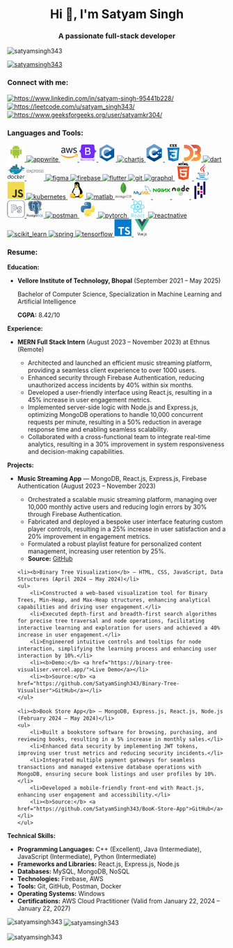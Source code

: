<h1 align="center">Hi 👋, I'm Satyam Singh</h1>
<h3 align="center">A passionate full-stack developer</h3>

<p align="left"> <img src="https://komarev.com/ghpvc/?username=satyamsingh343&label=Profile%20views&color=0e75b6&style=flat" alt="satyamsingh343" /> </p>

<p align="left"> <a href="https://github.com/ryo-ma/github-profile-trophy"><img src="https://github-profile-trophy.vercel.app/?username=satyamsingh343" alt="satyamsingh343" /></a> </p>

<h3 align="left">Connect with me:</h3>
<p align="left">
<a href="https://linkedin.com/in/https://www.linkedin.com/in/satyam-singh-95441b228/" target="blank"><img align="center" src="https://raw.githubusercontent.com/rahuldkjain/github-profile-readme-generator/master/src/images/icons/Social/linked-in-alt.svg" alt="https://www.linkedin.com/in/satyam-singh-95441b228/" height="30" width="40" /></a>
<a href="https://www.leetcode.com/https://leetcode.com/u/satyam_singh343/" target="blank"><img align="center" src="https://raw.githubusercontent.com/rahuldkjain/github-profile-readme-generator/master/src/images/icons/Social/leet-code.svg" alt="https://leetcode.com/u/satyam_singh343/" height="30" width="40" /></a>
<a href="https://auth.geeksforgeeks.org/user/https://www.geeksforgeeks.org/user/satyamkr304/" target="blank"><img align="center" src="https://raw.githubusercontent.com/rahuldkjain/github-profile-readme-generator/master/src/images/icons/Social/geeks-for-geeks.svg" alt="https://www.geeksforgeeks.org/user/satyamkr304/" height="30" width="40" /></a>
</p>

<h3 align="left">Languages and Tools:</h3>
<p align="left"> 
<a href="https://developer.android.com" target="_blank" rel="noreferrer"> <img src="https://raw.githubusercontent.com/devicons/devicon/master/icons/android/android-original-wordmark.svg" alt="android" width="40" height="40"/> </a> 
<a href="https://appwrite.io" target="_blank" rel="noreferrer"> <img src="https://www.vectorlogo.zone/logos/appwriteio/appwriteio-icon.svg" alt="appwrite" width="40" height="40"/> </a> 
<a href="https://aws.amazon.com" target="_blank" rel="noreferrer"> <img src="https://raw.githubusercontent.com/devicons/devicon/master/icons/amazonwebservices/amazonwebservices-original-wordmark.svg" alt="aws" width="40" height="40"/> </a> 
<a href="https://getbootstrap.com" target="_blank" rel="noreferrer"> <img src="https://raw.githubusercontent.com/devicons/devicon/master/icons/bootstrap/bootstrap-plain-wordmark.svg" alt="bootstrap" width="40" height="40"/> </a> 
<a href="https://www.cprogramming.com/" target="_blank" rel="noreferrer"> <img src="https://raw.githubusercontent.com/devicons/devicon/master/icons/c/c-original.svg" alt="c" width="40" height="40"/> </a> 
<a href="https://www.chartjs.org" target="_blank" rel="noreferrer"> <img src="https://www.chartjs.org/media/logo-title.svg" alt="chartjs" width="40" height="40"/> </a> 
<a href="https://www.w3schools.com/cpp/" target="_blank" rel="noreferrer"> <img src="https://raw.githubusercontent.com/devicons/devicon/master/icons/cplusplus/cplusplus-original.svg" alt="cplusplus" width="40" height="40"/> </a> 
<a href="https://www.w3schools.com/css/" target="_blank" rel="noreferrer"> <img src="https://raw.githubusercontent.com/devicons/devicon/master/icons/css3/css3-original-wordmark.svg" alt="css3" width="40" height="40"/> </a> 
<a href="https://d3js.org/" target="_blank" rel="noreferrer"> <img src="https://raw.githubusercontent.com/devicons/devicon/master/icons/d3js/d3js-original.svg" alt="d3js" width="40" height="40"/> </a> 
<a href="https://dart.dev" target="_blank" rel="noreferrer"> <img src="https://www.vectorlogo.zone/logos/dartlang/dartlang-icon.svg" alt="dart" width="40" height="40"/> </a> 
<a href="https://www.docker.com/" target="_blank" rel="noreferrer"> <img src="https://raw.githubusercontent.com/devicons/devicon/master/icons/docker/docker-original-wordmark.svg" alt="docker" width="40" height="40"/> </a> 
<a href="https://expressjs.com" target="_blank" rel="noreferrer"> <img src="https://raw.githubusercontent.com/devicons/devicon/master/icons/express/express-original-wordmark.svg" alt="express" width="40" height="40"/> </a> 
<a href="https://www.figma.com/" target="_blank" rel="noreferrer"> <img src="https://www.vectorlogo.zone/logos/figma/figma-icon.svg" alt="figma" width="40" height="40"/> </a> 
<a href="https://firebase.google.com/" target="_blank" rel="noreferrer"> <img src="https://www.vectorlogo.zone/logos/firebase/firebase-icon.svg" alt="firebase" width="40" height="40"/> </a> 
<a href="https://flutter.dev" target="_blank" rel="noreferrer"> <img src="https://www.vectorlogo.zone/logos/flutterio/flutterio-icon.svg" alt="flutter" width="40" height="40"/> </a> 
<a href="https://git-scm.com/" target="_blank" rel="noreferrer"> <img src="https://www.vectorlogo.zone/logos/git-scm/git-scm-icon.svg" alt="git" width="40" height="40"/> </a> 
<a href="https://graphql.org" target="_blank" rel="noreferrer"> <img src="https://www.vectorlogo.zone/logos/graphql/graphql-icon.svg" alt="graphql" width="40" height="40"/> </a> 
<a href="https://www.w3.org/html/" target="_blank" rel="noreferrer"> <img src="https://raw.githubusercontent.com/devicons/devicon/master/icons/html5/html5-original-wordmark.svg" alt="html5" width="40" height="40"/> </a> 
<a href="https://www.java.com" target="_blank" rel="noreferrer"> <img src="https://raw.githubusercontent.com/devicons/devicon/master/icons/java/java-original.svg" alt="java" width="40" height="40"/> </a> 
<a href="https://developer.mozilla.org/en-US/docs/Web/JavaScript" target="_blank" rel="noreferrer"> <img src="https://raw.githubusercontent.com/devicons/devicon/master/icons/javascript/javascript-original.svg" alt="javascript" width="40" height="40"/> </a> 
<a href="https://kubernetes.io" target="_blank" rel="noreferrer"> <img src="https://www.vectorlogo.zone/logos/kubernetes/kubernetes-icon.svg" alt="kubernetes" width="40" height="40"/> </a> 
<a href="https://www.linux.org/" target="_blank" rel="noreferrer"> <img src="https://raw.githubusercontent.com/devicons/devicon/master/icons/linux/linux-original.svg" alt="linux" width="40" height="40"/> </a> 
<a href="https://www.mathworks.com/" target="_blank" rel="noreferrer"> <img src="https://upload.wikimedia.org/wikipedia/commons/2/21/Matlab_Logo.png" alt="matlab" width="40" height="40"/> </a> 
<a href="https://www.mongodb.com/" target="_blank" rel="noreferrer"> <img src="https://raw.githubusercontent.com/devicons/devicon/master/icons/mongodb/mongodb-original-wordmark.svg" alt="mongodb" width="40" height="40"/> </a> 
<a href="https://www.mysql.com/" target="_blank" rel="noreferrer"> <img src="https://raw.githubusercontent.com/devicons/devicon/master/icons/mysql/mysql-original-wordmark.svg" alt="mysql" width="40" height="40"/> </a> 
<a href="https://www.nginx.com" target="_blank" rel="noreferrer"> <img src="https://raw.githubusercontent.com/devicons/devicon/master/icons/nginx/nginx-original.svg" alt="nginx" width="40" height="40"/> </a> 
<a href="https://nodejs.org" target="_blank" rel="noreferrer"> <img src="https://raw.githubusercontent.com/devicons/devicon/master/icons/nodejs/nodejs-original-wordmark.svg" alt="nodejs" width="40" height="40"/> </a> 
<a href="https://pandas.pydata.org/" target="_blank" rel="noreferrer"> <img src="https://raw.githubusercontent.com/devicons/devicon/2ae2a900d2f041da66e950e4d48052658d850630/icons/pandas/pandas-original.svg" alt="pandas" width="40" height="40"/> </a> 
<a href="https://www.photoshop.com/en" target="_blank" rel="noreferrer"> <img src="https://raw.githubusercontent.com/devicons/devicon/master/icons/photoshop/photoshop-line.svg" alt="photoshop" width="40" height="40"/> </a> 
<a href="https://www.postgresql.org" target="_blank" rel="noreferrer"> <img src="https://raw.githubusercontent.com/devicons/devicon/master/icons/postgresql/postgresql-original-wordmark.svg" alt="postgresql" width="40" height="40"/> </a> 
<a href="https://postman.com" target="_blank" rel="noreferrer"> <img src="https://www.vectorlogo.zone/logos/getpostman/getpostman-icon.svg" alt="postman" width="40" height="40"/> </a> 
<a href="https://www.python.org" target="_blank" rel="noreferrer"> <img src="https://raw.githubusercontent.com/devicons/devicon/master/icons/python/python-original.svg" alt="python" width="40" height="40"/> </a> 
<a href="https://pytorch.org/" target="_blank" rel="noreferrer"> <img src="https://www.vectorlogo.zone/logos/pytorch/pytorch-icon.svg" alt="pytorch" width="40" height="40"/> </a> 
<a href="https://reactjs.org/" target="_blank" rel="noreferrer"> <img src="https://raw.githubusercontent.com/devicons/devicon/master/icons/react/react-original-wordmark.svg" alt="react" width="40" height="40"/> </a> 
<a href="https://reactnative.dev/" target="_blank" rel="noreferrer"> <img src="https://reactnative.dev/img/header_logo.svg" alt="reactnative" width="40" height="40"/> </a> 
<a href="https://scikit-learn.org/" target="_blank" rel="noreferrer"> <img src="https://upload.wikimedia.org/wikipedia/commons/0/05/Scikit_learn_logo_small.svg" alt="scikit_learn" width="40" height="40"/> </a> 
<a href="https://spring.io/" target="_blank" rel="noreferrer"> <img src="https://www.vectorlogo.zone/logos/springio/springio-icon.svg" alt="spring" width="40" height="40"/> </a> 
<a href="https://www.tensorflow.org" target="_blank" rel="noreferrer"> <img src="https://www.vectorlogo.zone/logos/tensorflow/tensorflow-icon.svg" alt="tensorflow" width="40" height="40"/> </a> 
<a href="https://www.typescriptlang.org/" target="_blank" rel="noreferrer"> <img src="https://raw.githubusercontent.com/devicons/devicon/master/icons/typescript/typescript-original.svg" alt="typescript" width="40" height="40"/> </a> 
<a href="https://vuejs.org/" target="_blank" rel="noreferrer"> <img src="https://raw.githubusercontent.com/devicons/devicon/master/icons/vuejs/vuejs-original-wordmark.svg" alt="vuejs" width="40" height="40"/> </a> 
</p>

<h3 align="left">Resume:</h3>
<p align="left"><b>Education:</b></p>
<ul>
    <li><b>Vellore Institute of Technology, Bhopal</b> (September 2021 – May 2025)</li>
    <p>Bachelor of Computer Science, Specialization in Machine Learning and Artificial Intelligence</p>
    <p><b>CGPA:</b> 8.42/10</p>
</ul>

<p align="left"><b>Experience:</b></p>
<ul>
    <li><b>MERN Full Stack Intern</b> (August 2023 – November 2023) at Ethnus (Remote)</li>
    <ul>
        <li>Architected and launched an efficient music streaming platform, providing a seamless client experience to over 1000 users.</li>
        <li>Enhanced security through Firebase Authentication, reducing unauthorized access incidents by 40% within six months.</li>
        <li>Developed a user-friendly interface using React.js, resulting in a 45% increase in user engagement metrics.</li>
        <li>Implemented server-side logic with Node.js and Express.js, optimizing MongoDB operations to handle 10,000 concurrent requests per minute, resulting in a 50% reduction in average response time and enabling seamless scalability.</li>
        <li>Collaborated with a cross-functional team to integrate real-time analytics, resulting in a 30% improvement in system responsiveness and decision-making capabilities.</li>
    </ul>
</ul>

<p align="left"><b>Projects:</b></p>
<ul>
    <li><b>Music Streaming App</b> — MongoDB, React.js, Express.js, Firebase Authentication (August 2023 – November 2023)</li>
    <ul>
        <li>Orchestrated a scalable music streaming platform, managing over 10,000 monthly active users and reducing login errors by 30% through Firebase Authentication.</li>
        <li>Fabricated and deployed a bespoke user interface featuring custom player controls, resulting in a 25% increase in user satisfaction and a 20% improvement in engagement metrics.</li>
        <li>Formulated a robust playlist feature for personalized content management, increasing user retention by 25%.</li>
        <li><b>Source:</b> <a href="https://github.com/SatyamSingh343/Muse-Main/tree/main">GitHub</a></li>
    </ul>

    <li><b>Binary Tree Visualization</b> — HTML, CSS, JavaScript, Data Structures (April 2024 – May 2024)</li>
    <ul>
        <li>Constructed a web-based visualization tool for Binary Trees, Min-Heap, and Max-Heap structures, enhancing analytical capabilities and driving user engagement.</li>
        <li>Executed depth-first and breadth-first search algorithms for precise tree traversal and node operations, facilitating interactive learning and exploration for users and achieved a 40% increase in user engagement.</li>
        <li>Engineered intuitive controls and tooltips for node interaction, simplifying the learning process and enhancing user interaction by 10%.</li>
        <li><b>Demo:</b> <a href="https://binary-tree-visualiser.vercel.app/">Live Demo</a></li>
        <li><b>Source:</b> <a href="https://github.com/SatyamSingh343/Binary-Tree-Visualiser">GitHub</a></li>
    </ul>

    <li><b>Book Store App</b> — MongoDB, Express.js, React.js, Node.js (February 2024 – May 2024)</li>
    <ul>
        <li>Built a bookstore software for browsing, purchasing, and reviewing books, resulting in a 5% increase in monthly sales.</li>
        <li>Enhanced data security by implementing JWT tokens, improving user trust metrics and reducing security incidents.</li>
        <li>Integrated multiple payment gateways for seamless transactions and managed extensive database operations with MongoDB, ensuring secure book listings and user profiles by 10%.</li>
        <li>Developed a mobile-friendly front-end with React.js, enhancing user engagement and accessibility.</li>
        <li><b>Source:</b> <a href="https://github.com/SatyamSingh343/BooK-Store-App">GitHub</a></li>
    </ul>
</ul>

<p align="left"><b>Technical Skills:</b></p>
<ul>
    <li><b>Programming Languages:</b> C++ (Excellent), Java (Intermediate), JavaScript (Intermediate), Python (Intermediate)</li>
    <li><b>Frameworks and Libraries:</b> React.js, Express.js, Node.js</li>
    <li><b>Databases:</b> MySQL, MongoDB, NoSQL</li>
    <li><b>Technologies:</b> Firebase, AWS</li>
    <li><b>Tools:</b> Git, GitHub, Postman, Docker</li>
    <li><b>Operating Systems:</b> Windows</li>
    <li><b>Certifications:</b> AWS Cloud Practitioner (Valid from January 22, 2024 – January 22, 2027)</li>
</ul>

<p><img align="left" src="https://github-readme-stats.vercel.app/api/top-langs?username=satyamsingh343&show_icons=true&locale=en&layout=compact" alt="satyamsingh343" /></p>

<p>&nbsp;<img align="center" src="https://github-readme-stats.vercel.app/api?username=satyamsingh343&show_icons=true&locale=en" alt="satyamsingh343" /></p>

<p><img align="center" src="https://github-readme-streak-stats.herokuapp.com/?user=satyamsingh343&" alt="satyamsingh343" /></p>
